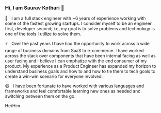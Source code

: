 
<!--
**sinstein/sinstein** is a ✨ _special_ ✨ repository because its `README.md` (this file) appears on your GitHub profile.

- 🔭 I’m currently working on ...
- 🌱 I’m currently learning ...
- 👯 I’m looking to collaborate on ...
- 🤔 I’m looking for help with ...
- 💬 Ask me about ...
- 📫 How to reach me: ...
- 😄 Pronouns: ...
- ⚡ Fun fact: ...
-->

### Hi, I am Saurav Kothari 👋

🔭 &nbsp; I am a full stack engineer with ~6 years of experience working with some of the fastest growing startups. I consider myself to be an engineer first, developer second; i.e, my goal is to solve problems and technology is one of the tools I utilize to solve them.

⚡ &nbsp; Over the past years I have had the opportunity to work across a wide range of business domains from SaaS to e-commerce. I have worked across the stack over components that have been internal facing as well as user facing and I believe I can emphatize with the end consumer of my product. My experience as a Product Engineer has expanded my horizon to understand business goals and how to and how to tie them to tech goals to create a win-win scenario for everyone involved.

😄 &nbsp; I have been fortunate to have worked with various languages and frameworks and feel comfortable learning new ones as needed and switching between them on the go.

He/Him
